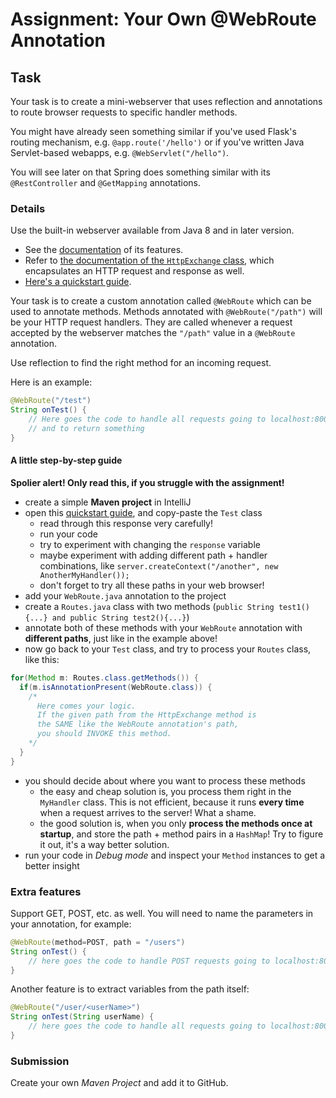 # Assignment: Your Own @WebRoute Annotation

## Task

Your task is to create a mini-webserver that uses reflection and annotations to route browser requests to specific handler methods.

You might have already seen something similar if you've used Flask's routing mechanism, e.g. `@app.route('/hello')` or if you've written Java Servlet-based webapps, e.g. `@WebServlet("/hello")`.

You will see later on that Spring does something similar with its `@RestController` and `@GetMapping` annotations.

### Details

Use the built-in webserver available from Java 8 and in later version.

* See the [documentation](http://docs.oracle.com/javase/8/docs/jre/api/net/httpserver/spec/com/sun/net/httpserver/package-summary.html#package.description) of its features.
* Refer to [the documentation of the `HttpExchange` class](http://docs.oracle.com/javase/8/docs/jre/api/net/httpserver/spec/com/sun/net/httpserver/HttpExchange.html), which encapsulates an HTTP request and response as well.
* [Here's a quickstart guide](https://stackoverflow.com/a/3732328).

Your task is to create a custom annotation called `@WebRoute` which can be used to annotate methods.
Methods annotated with `@WebRoute("/path")` will be your HTTP request handlers.
They are called whenever a request accepted by the webserver matches the `"/path"` value in a `@WebRoute` annotation.

Use reflection to find the right method for an incoming request.

Here is an example:

```java
@WebRoute("/test")
String onTest() {
    // Here goes the code to handle all requests going to localhost:8000/test
    // and to return something
}
```

#### A little step-by-step guide

**Spolier alert! Only read this, if you struggle with the assignment!**

* create a simple **Maven project** in IntelliJ
* open this [quickstart guide](https://stackoverflow.com/a/3732328), and copy-paste the `Test` class
  * read through this response very carefully!
  * run your code
  * try to experiment with changing the `response` variable
  * maybe experiment with adding different path + handler combinations, like `server.createContext("/another", new AnotherMyHandler());`
  * don't forget to try all these paths in your web browser!
* add your `WebRoute.java` annotation to the project
* create a `Routes.java` class with two methods (`public String test1(){...} and public String test2(){...}`)
* annotate both of these methods with your `WebRoute` annotation with **different paths**, just like in the example above!
* now go back to your `Test` class, and try to process your `Routes` class, like this:

```java
for(Method m: Routes.class.getMethods()) {
  if(m.isAnnotationPresent(WebRoute.class)) {
    /*
      Here comes your logic.
      If the given path from the HttpExchange method is
      the SAME like the WebRoute annotation's path,
      you should INVOKE this method.
    */
  }
}
```

* you should decide about where you want to process these methods
  * the easy and cheap solution is, you process them right in the `MyHandler` class. This is not efficient, because it runs **every time** when a request arrives to the server! What a shame.
  * the good solution is, when you only **process the methods once at startup**, and store the path + method pairs in a `HashMap`! Try to figure it out, it's a way better solution.
* run your code in _Debug mode_ and inspect your `Method` instances to get a better insight

### Extra features

Support GET, POST, etc. as well. You will need to name the parameters in your annotation, for example:

```java
@WebRoute(method=POST, path = "/users")
String onTest() {
    // here goes the code to handle POST requests going to localhost:8000/users
}
 ```

Another feature is to extract variables from the path itself:

```java
@WebRoute("/user/<userName>")
String onTest(String userName) {
    // here goes the code to handle all requests going to localhost:8000/user/joe
}
```

### Submission

Create your own _Maven Project_ and add it to GitHub.
